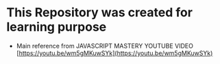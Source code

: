 # This Repository was created for learning purpose

- Main reference from JAVASCRIPT MASTERY YOUTUBE VIDEO [https://youtu.be/wm5gMKuwSYk](https://youtu.be/wm5gMKuwSYk)
